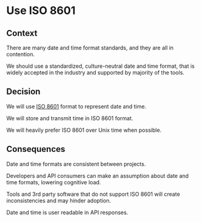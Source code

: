 # Use ISO 8601

## Context
There are many date and time format standards, and they are all in contention.

We should use a standardized, culture-neutral date and time format, that is widely accepted in the industry and supported by majority of the tools.

## Decision
We will use [ISO 8601](https://en.wikipedia.org/wiki/ISO_8601) format to represent date and time.

We will store and transmit time in ISO 8601 format.

We will heavily prefer ISO 8601 over Unix time when possible.

## Consequences
Date and time formats are consistent between projects.

Developers and API consumers can make an assumption about date and time formats, lowering cognitive load.

Tools and 3rd party software that do not support ISO 8601 will create inconsistencies and may hinder adoption.

Date and time is user readable in API responses.

